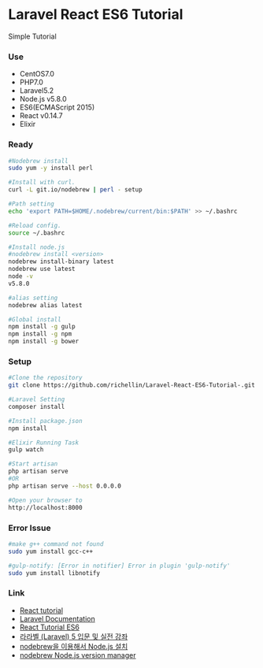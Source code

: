 # Laravel React ES6 Tutorial 
Simple Tutorial

### Use
+ CentOS7.0
+ PHP7.0
+ Laravel5.2
+ Node.js v5.8.0
+ ES6(ECMAScript 2015)
+ React v0.14.7
+ Elixir


### Ready
```sh
#Nodebrew install
sudo yum -y install perl

#Install with curl.
curl -L git.io/nodebrew | perl - setup

#Path setting
echo 'export PATH=$HOME/.nodebrew/current/bin:$PATH' >> ~/.bashrc

#Reload config.
source ~/.bashrc

#Install node.js
#nodebrew install <version>
nodebrew install-binary latest
nodebrew use latest
node -v
v5.8.0

#alias setting
nodebrew alias latest

#Global install
npm install -g gulp
npm install -g npm
npm install -g bower
```

### Setup
```sh
#Clone the repository
git clone https://github.com/richellin/Laravel-React-ES6-Tutorial-.git

#Laravel Setting
composer install

#Install package.json 
npm install

#Elixir Running Task
gulp watch

#Start artisan
php artisan serve 
#OR
php artisan serve --host 0.0.0.0

#Open your browser to 
http://localhost:8000
```

### Error Issue
```sh
#make g++ command not found
sudo yum install gcc-c++

#gulp-notify: [Error in notifier] Error in plugin 'gulp-notify'
sudo yum install libnotify
```

### Link
+ [React tutorial](http://facebook.github.io/react/docs/tutorial.html)
+ [Laravel Documentation](https://laravel.com/docs/5.2)
+ [React Tutorial ES6](https://github.com/sadah/react-tutorial-es6.git)
+ [라라벨 (Laravel) 5 입문 및 실전 강좌](https://github.com/appkr/l5essential)
+ [nodebrew을 이용해서 Node.js 설치](http://richellin.tistory.com/6)
+ [nodebrew Node.js version manager](https://github.com/hokaccha/nodebrew)
